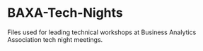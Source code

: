 # BAXA-Tech-Nights
Files used for leading technical workshops at Business Analytics Association tech night meetings.
